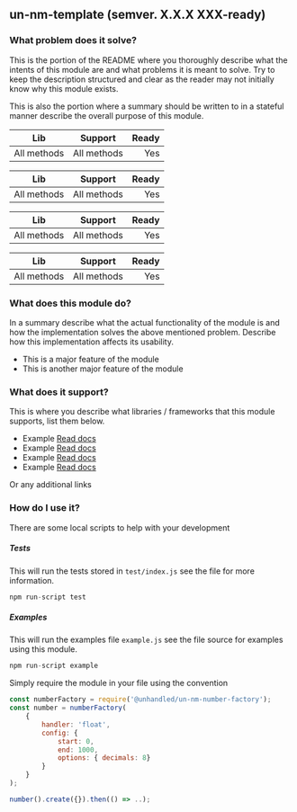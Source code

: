 ## un-nm-template (semver. X.X.X XXX-ready)


### What problem does it solve?

This is the portion of the README where you thoroughly describe what the intents of this module are and what problems it is meant to solve.
Try to keep the description structured and clear as the reader may not initially know why this module exists.

This is also the portion where a summary should be written to in a stateful manner describe the overall purpose of this module.

| Lib           | Support       | Ready |
| ------------- |:-------------:| -----:|
| All methods   | All methods   | Yes   |

| Lib           | Support       | Ready |
| ------------- |:-------------:| -----:|
| All methods   | All methods   | Yes   |

| Lib           | Support       | Ready |
| ------------- |:-------------:| -----:|
| All methods   | All methods   | Yes   |

| Lib           | Support       | Ready |
| ------------- |:-------------:| -----:|
| All methods   | All methods   | Yes   |


### What does this module do?

In a summary describe what the actual functionality of the module is and how the implementation solves the above mentioned problem. Describe how this implementation affects its usability.

- This is a major feature of the module
- This is another major feature of the module



### What does it support?

This is where you describe what libraries / frameworks that this module supports, list them below.

- Example [Read docs](https://github.com/example/example)
- Example [Read docs](https://github.com/example/example)
- Example [Read docs](https://github.com/example/example)
- Example [Read docs](https://github.com/example/example)

Or any additional links



### How do I use it?

There are some local scripts to help with your development

##### Tests
This will run the tests stored in `test/index.js` see the file for more information.

```javascript
npm run-script test
```

##### Examples
This will run the examples file `example.js` see the file source for examples using this module.

```javascript
npm run-script example
```


Simply require the module in your file using the convention


```javascript
const numberFactory = require('@unhandled/un-nm-number-factory');
const number = numberFactory(
    {
        handler: 'float',
        config: {
            start: 0,
            end: 1000,
            options: { decimals: 8}
        }
    }
);

number().create({}).then(() => ..);
```

